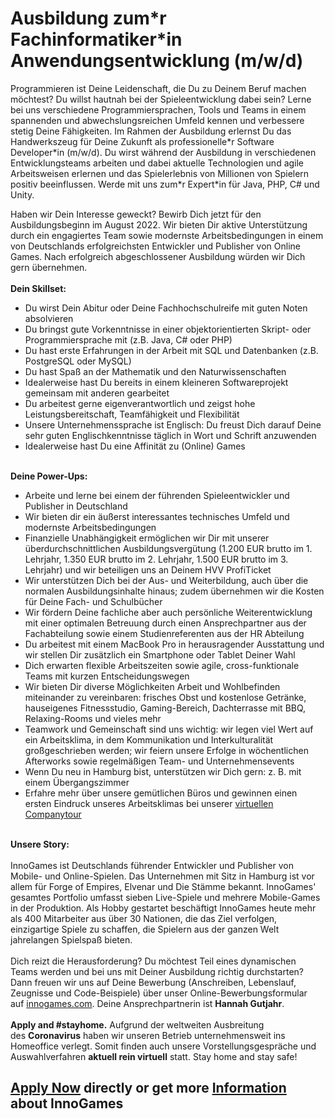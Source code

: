 <h1>Ausbildung zum*r Fachinformatiker*in Anwendungsentwicklung (m/w/d)</h1>
<p>Programmieren ist Deine Leidenschaft, die Du zu Deinem Beruf machen m&ouml;chtest? Du willst hautnah bei der Spieleentwicklung dabei sein? Lerne bei uns verschiedene Programmiersprachen, Tools und Teams in einem spannenden und abwechslungsreichen Umfeld kennen und verbessere stetig Deine F&auml;higkeiten. Im Rahmen der Ausbildung erlernst Du das Handwerkszeug f&uuml;r Deine Zukunft als professionelle*r Software Developer*in (m/w/d). Du wirst w&auml;hrend der Ausbildung in verschiedenen Entwicklungsteams arbeiten und dabei aktuelle Technologien und agile Arbeitsweisen erlernen und das Spielerlebnis von Millionen von Spielern positiv beeinflussen. Werde mit uns zum*r Expert*in f&uuml;r Java, PHP, C# und Unity.</p><p>Haben wir Dein Interesse geweckt? Bewirb Dich jetzt f&uuml;r den Ausbildungsbeginn im August 2022. Wir bieten Dir aktive Unterst&uuml;tzung durch ein engagiertes Team sowie modernste Arbeitsbedingungen in einem von Deutschlands erfolgreichsten Entwickler und Publisher von Online Games. Nach erfolgreich abgeschlossener Ausbildung w&uuml;rden wir Dich gern &uuml;bernehmen.<br /><br /><strong><span>Dein Skillset:</span></strong></p><ul><li>Du wirst Dein Abitur oder Deine Fachhochschulreife mit guten Noten absolvieren</li><li>Du bringst gute Vorkenntnisse in einer objektorientierten Skript- oder Programmiersprache mit (z.B. Java, C# oder PHP)</li><li>Du hast erste Erfahrungen in der Arbeit mit SQL und Datenbanken (z.B. PostgreSQL oder MySQL)</li><li>Du hast Spa&szlig; an der Mathematik und den Naturwissenschaften</li><li>Idealerweise hast Du bereits in einem kleineren Softwareprojekt gemeinsam mit anderen gearbeitet</li><li>Du arbeitest gerne eigenverantwortlich und zeigst hohe Leistungsbereitschaft, Teamf&auml;higkeit und Flexibilit&auml;t</li><li>Unsere Unternehmenssprache ist Englisch: Du freust Dich darauf Deine sehr guten Englischkenntnisse t&auml;glich in Wort und Schrift anzuwenden</li><li>Idealerweise hast Du eine Affinit&auml;t zu (Online) Games</li></ul><p><strong><br />Deine Power-Ups:</strong></p><ul><li>Arbeite und lerne bei einem der f&uuml;hrenden Spieleentwickler und Publisher in Deutschland</li><li>Wir bieten dir ein &auml;u&szlig;erst interessantes technisches Umfeld und modernste Arbeitsbedingungen</li><li>Finanzielle Unabh&auml;ngigkeit erm&ouml;glichen wir Dir mit unserer &uuml;berdurchschnittlichen Ausbildungsverg&uuml;tung (1.200 EUR brutto im 1. Lehrjahr, 1.350 EUR brutto im 2. Lehrjahr, 1.500 EUR brutto im 3. Lehrjahr) und wir beteiligen uns an Deinem HVV ProfiTicket</li><li>Wir unterst&uuml;tzen Dich bei der Aus- und Weiterbildung, auch &uuml;ber die normalen Ausbildungsinhalte hinaus; zudem &uuml;bernehmen wir die Kosten f&uuml;r Deine Fach- und Schulb&uuml;cher&nbsp;</li><li>Wir f&ouml;rdern Deine fachliche aber auch pers&ouml;nliche Weiterentwicklung mit einer optimalen Betreuung durch einen Ansprechpartner aus der Fachabteilung sowie einem Studienreferenten aus der HR Abteilung</li><li><span>Du arbeitest mit einem MacBook Pro in herausragender Ausstattung und wir stellen Dir z</span>us&auml;tzlich ein Smartphone oder Tablet Deiner Wahl</li><li>Dich erwarten flexible Arbeitszeiten sowie agile, cross-funktionale Teams mit kurzen Entscheidungswegen</li><li>Wir bieten Dir diverse M&ouml;glichkeiten Arbeit und Wohlbefinden miteinander zu vereinbaren: frisches Obst und kostenlose Getr&auml;nke, hauseigenes Fitnessstudio, Gaming-Bereich, Dachterrasse mit BBQ, Relaxing-Rooms und vieles mehr&nbsp;</li><li>Teamwork und Gemeinschaft sind uns wichtig: wir legen viel Wert auf ein Arbeitsklima, in dem Kommunikation und Interkulturalit&auml;t gro&szlig;geschrieben werden; wir feiern unsere Erfolge in w&ouml;chentlichen Afterworks sowie regelm&auml;&szlig;igen Team- und Unternehmensevents<span><br /></span></li><li>Wenn Du neu in Hamburg bist, unterst&uuml;tzen wir Dich gern: z. B. mit einem &Uuml;bergangszimmer</li><li>Erfahre mehr &uuml;ber unsere gem&uuml;tlichen B&uuml;ros und gewinnen einen ersten Eindruck unseres Arbeitsklimas bei unserer <a href="https://www.youtube.com/watch?v=yZR6GlDxRag">virtuellen Companytour</a></li></ul><br /><strong>Unsere Story:<br /><br /></strong>InnoGames ist Deutschlands f&uuml;hrender Entwickler und Publisher von Mobile- und Online-Spielen. Das Unternehmen mit Sitz in Hamburg ist vor allem f&uuml;r Forge of Empires, Elvenar und Die St&auml;mme bekannt. InnoGames' gesamtes Portfolio umfasst sieben Live-Spiele und mehrere Mobile-Games in der Produktion. Als Hobby gestartet besch&auml;ftigt InnoGames heute mehr als 400 Mitarbeiter aus &uuml;ber 30 Nationen, die das Ziel verfolgen, einzigartige Spiele zu schaffen, die Spielern aus der ganzen Welt jahrelangen Spielspa&szlig; bieten.<br /><br />Dich reizt die Herausforderung? Du m&ouml;chtest Teil eines dynamischen Teams werden und bei uns mit Deiner Ausbildung richtig durchstarten? Dann freuen wir uns auf Deine Bewerbung (Anschreiben, Lebenslauf, Zeugnisse und Code-Beispiele)&nbsp;&uuml;ber unser Online-Bewerbungsformular auf&nbsp;<a href="http://innogames.com/" rel="nofollow">innogames.com</a>. Deine Ansprechpartnerin ist&nbsp;<b>Hannah Gutjahr</b>.<br /><br /><strong>Apply and #stayhome.</strong>&nbsp;Aufgrund der weltweiten Ausbreitung des&nbsp;<strong>Coronavirus</strong>&nbsp;haben wir unseren Betrieb unternehmensweit ins Homeoffice verlegt. Somit finden auch unsere Vorstellungsgespr&auml;che und Auswahlverfahren&nbsp;<strong>aktuell</strong><strong>&nbsp;rein virtuell</strong>&nbsp;statt. Stay home and stay safe!

<h2><a href="https://jobs.jobvite.com/careers/innogames/job/oIPDgfwa/apply?__jvst=Job+Board&__jvsd=github_jobs_repo">Apply Now</a> directly or get more <a href="https://www.innogames.com/career/detail/job/ausbildung-zum-r-fachinformatiker-in-anwendungsentwicklung-m-w-d-/?s=github_jobs_repo">Information</a> about InnoGames</h2>